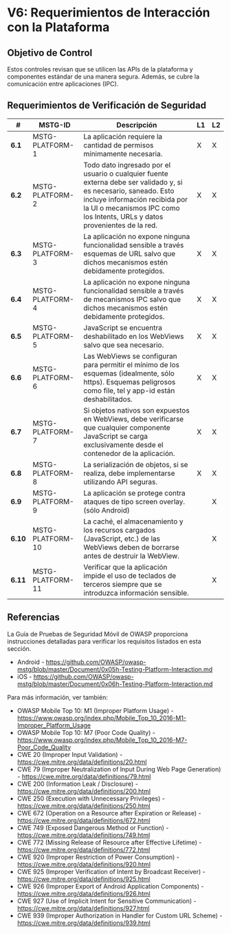 # V6: Requerimientos de Interacción con la Plataforma

## Objetivo de Control

Estos controles revisan que se utilicen las APIs de la plataforma y componentes estándar de una manera segura. Además, se cubre la comunicación entre aplicaciones (IPC).

## Requerimientos de Verificación de Seguridad

| # | MSTG-ID | Descripción | L1 | L2 |
| -- | -------- | ---------------------- | - | - |
| **6.1** | MSTG-PLATFORM-1 | La aplicación requiere la cantidad de permisos mínimamente necesaria. | X | X |
| **6.2** | MSTG-PLATFORM-2 | Todo dato ingresado por el usuario o cualquier fuente externa debe ser validado y, si es necesario, saneado. Esto incluye información recibida por la UI o mecanismos IPC como los Intents, URLs y datos provenientes de la red. | X | X |
| **6.3** | MSTG-PLATFORM-3 | La aplicación no expone ninguna funcionalidad sensible a través esquemas de URL salvo que dichos mecanismos estén debidamente protegidos. | X | X |
| **6.4** | MSTG-PLATFORM-4 | La aplicación no expone ninguna funcionalidad sensible a través de mecanismos IPC salvo que dichos mecanismos estén debidamente protegidos. | X | X |
| **6.5** | MSTG-PLATFORM-5 | JavaScript se encuentra deshabilitado en los WebViews salvo que sea necesario. | X | X |
| **6.6** | MSTG-PLATFORM-6 | Las WebViews se configuran para permitir el mínimo de los esquemas (idealmente, sólo https). Esquemas peligrosos como file, tel y app-id están deshabilitados. | X | X |
| **6.7** | MSTG-PLATFORM-7 | Si objetos nativos son expuestos en WebViews, debe verificarse que cualquier componente JavaScript se carga exclusivamente desde el contenedor de la aplicación. | X | X |
| **6.8** | MSTG-PLATFORM-8 | La serialización de objetos, si se realiza, debe implementarse utilizando API seguras. | X | X |
| **6.9** | MSTG-PLATFORM-9 | La aplicación se protege contra ataques de tipo screen overlay. (sólo Android) |  | X |
| **6.10** | MSTG-PLATFORM-10 | La caché, el almacenamiento y los recursos cargados (JavaScript, etc.) de las WebViews deben de borrarse antes de destruir la WebView. |  | X |
| **6.11** | MSTG-PLATFORM-11 | Verificar que la aplicación impide el uso de teclados de terceros siempre que se introduzca información sensible. |  | X |

<div style="page-break-after: always;">
</div>

## Referencias

La Guía de Pruebas de Seguridad Móvil de OWASP proporciona instrucciones detalladas para verificar los requisitos listados en esta sección.

- Android - <https://github.com/OWASP/owasp-mstg/blob/master/Document/0x05h-Testing-Platform-Interaction.md>
- iOS - <https://github.com/OWASP/owasp-mstg/blob/master/Document/0x06h-Testing-Platform-Interaction.md>

Para más información, ver también:

- OWASP Mobile Top 10: M1 (Improper Platform Usage) - <https://www.owasp.org/index.php/Mobile_Top_10_2016-M1-Improper_Platform_Usage>
- OWASP Mobile Top 10: M7 (Poor Code Quality) - <https://www.owasp.org/index.php/Mobile_Top_10_2016-M7-Poor_Code_Quality>
- CWE 20 (Improper Input Validation) - <https://cwe.mitre.org/data/definitions/20.html>
- CWE 79 (Improper Neutralization of Input During Web Page Generation) - <https://cwe.mitre.org/data/definitions/79.html>
- CWE 200 (Information Leak / Disclosure) - <https://cwe.mitre.org/data/definitions/200.html>
- CWE 250 (Execution with Unnecessary Privileges) - <https://cwe.mitre.org/data/definitions/250.html>
- CWE 672 (Operation on a Resource after Expiration or Release) - <https://cwe.mitre.org/data/definitions/672.html>
- CWE 749 (Exposed Dangerous Method or Function) - <https://cwe.mitre.org/data/definitions/749.html>
- CWE 772 (Missing Release of Resource after Effective Lifetime) - <https://cwe.mitre.org/data/definitions/772.html>
- CWE 920 (Improper Restriction of Power Consumption) - <https://cwe.mitre.org/data/definitions/920.html>
- CWE 925 (Improper Verification of Intent by Broadcast Receiver) - <https://cwe.mitre.org/data/definitions/925.html>
- CWE 926 (Improper Export of Android Application Components) - <https://cwe.mitre.org/data/definitions/926.html>
- CWE 927 (Use of Implicit Intent for Sensitive Communication) - <https://cwe.mitre.org/data/definitions/927.html>
- CWE 939 (Improper Authorization in Handler for Custom URL Scheme) - <https://cwe.mitre.org/data/definitions/939.html>
